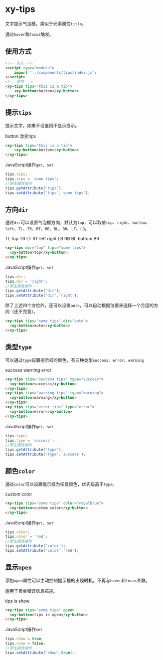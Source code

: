<script setup>
  import './index.css'
  import '../../components/tips/'
  import '../../components/button/'
  import '../../components/switch/'
</script>

# xy-tips

文字提示气泡框。类似于元素属性`title`。

通过`hover`和`focus`触发。

## 使用方式

```html
<!-- 引入 -->
<script type="module">
    import '../components/tips/index.js';
</script>
<!-- 使用 -->
<xy-tips tips="this is a tip">
    <xy-button>button</xy-button>
</xy-tips>
```

## 提示`tips`

提示文字。如果不设置则不显示提示。

<div class="container">
<xy-tips tips="this is a tip">
    <xy-button>button</xy-button>
</xy-tips>
<xy-button type="primary" onclick="this.previousElementSibling.tips='this is a new tip!'">改变tips</xy-button>
</div>

```html
<xy-tips tips="this is a tip">
    <xy-button>button</xy-button>
</xy-tips>
```

JavaScript操作`get`、`set`

```js
tips.tips;
tips.tips = 'some tips';
//原生属性操作
tips.getAttribute('tips');
tips.setAttribute('tips','some tips');
```

## 方向`dir`

通过`dir`可以设置气泡框方向，默认为`top`，可以取值`top`、`right`、`bottom`、`left`、`TL`、`TR`、`RT`、`RB`、`BL`、`BR`、`LT`、`LB`。

<div class="dir-container">
<div class="a"></div>
<div class="b"></div>
<div class="c"></div>
<div class="d"></div>
<div class="x"></div>
<xy-tips dir="TL" tips="some tips"><xy-button>TL</xy-button></xy-tips>
<xy-tips dir="top" tips="some tips"><xy-button>top</xy-button></xy-tips>
<xy-tips dir="TR" tips="some tips"><xy-button>TR</xy-button></xy-tips>
<xy-tips dir="LT" tips="some tips"><xy-button>LT</xy-button></xy-tips>
<xy-tips dir="RT" tips="some tips"><xy-button>RT</xy-button></xy-tips>
<xy-tips dir="left" tips="some tips"><xy-button>left</xy-button></xy-tips>
<xy-tips dir="right" tips="some tips"><xy-button>right</xy-button></xy-tips>
<xy-tips dir="LB" tips="some tips"><xy-button>LB</xy-button></xy-tips>
<xy-tips dir="RB" tips="some tips"><xy-button>RB</xy-button></xy-tips>
<xy-tips dir="BL" tips="some tips"><xy-button>BL</xy-button></xy-tips>
<xy-tips dir="bottom" tips="some tips"><xy-button>bottom</xy-button></xy-tips>
<xy-tips dir="BR" tips="some tips"><xy-button>BR</xy-button></xy-tips>
</div>

```html
<xy-tips dir="top" tips="some tips">
  <xy-button>top</xy-button>
</xy-tips>
```


JavaScript操作`get`、`set`

```js
tips.dir;
tips.dir = 'right';
//原生属性操作
tips.getAttribute('dir');
tips.setAttribute('dir','right');
```

除了上述四个方位外，还可以设置`auto`，可以自动根据位置来选择一个合适的方向（还不完善）。

```html
<xy-tips tips="some tips" dir="auto">
  <xy-button>auto</xy-button>
</xy-tips>
```

## 类型`type`

可以通过`type`设置提示框的颜色，有三种类型`success`、`error`、`warning`

<xy-tips tips="success tips" type="success"><xy-button>success</xy-button></xy-tips>
<xy-tips tips="warning tips" type="warning"><xy-button>warning</xy-button></xy-tips>
<xy-tips tips="error tips" type="error"><xy-button>error</xy-button></xy-tips>

```html
<xy-tips tips="success tips" type="success">
  <xy-button>success</xy-button>
</xy-tips>
<xy-tips tips="warning tips" type="warning">
  <xy-button>warning</xy-button>
</xy-tips>
<xy-tips tips="error tips" type="error">
  <xy-button>error</xy-button>
</xy-tips>
```

JavaScript操作`get`、`set`

```js
tips.type;
tips.type = 'success';
//原生属性操作
tips.getAttribute('type');
tips.setAttribute('type','success');
```

## 颜色`color`

通过`color`可以设置提示框为任意颜色，优先级高于`type`。

<xy-tips tips="some tips" color="royalblue"><xy-button>custom color</xy-button></xy-tips>

```html
<xy-tips tips="some tips" color="royalblue">
  <xy-button>custom color</xy-button>
</xy-tips>
```

JavaScript操作`get`、`set`

```js
tips.color;
tips.color = 'red';
//原生属性操作
tips.getAttribute('color');
tips.setAttribute('color','red');
```

## 显示`open`

添加`open`属性可以主动控制提示框的出现时机，不再与`hover`和`focus`关联。

适用于表单错误信息描述。

<div class="container">
<xy-tips tips="some tips" open><xy-button>tips is show</xy-button></xy-tips>
<xy-switch checked onchange="this.previousElementSibling.open = this.checked;"></xy-switch>
</div>

```html
<xy-tips tips="some tips" open>
  <xy-button>tips is open</xy-button>
</xy-tips>
```

JavaScript操作`set`

```js
tips.show = true;
tips.show = false;
//原生属性操作
tips.setAttribute('show',true);
```
